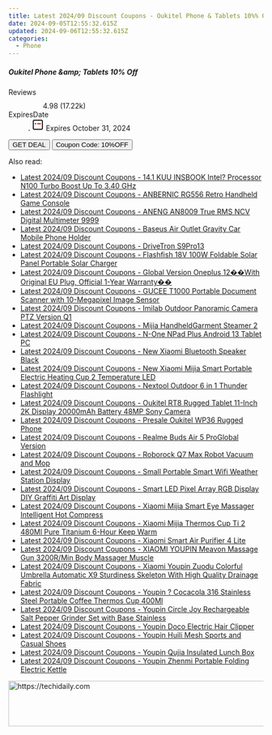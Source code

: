 ```yaml
---
title: Latest 2024/09 Discount Coupons - Oukitel Phone & Tablets 10%% Off
date: 2024-09-05T12:55:32.615Z
updated: 2024-09-06T12:55:32.615Z
categories:
  - Phone
---
```



<div class="max-w-4xl mx-auto grid grid-cols-1 lg:max-w-5xl lg:gap-x-20 lg:grid-cols-2">
  <div class="relative p-3 col-start-1 row-start-1 flex flex-col-reverse rounded-lg bg-gradient-to-t from-black/75 via-black/0 sm:bg-none sm:row-start-2 sm:p-0 lg:row-start-1">
    <h5 class="mt-1 text-lg font-semibold text-white sm:text-slate-900 md:text-2xl dark:sm:text-white">Oukitel Phone &amp;amp; Tablets 10% Off</h5>
  </div>
  
  <div class="col-start-1 col-end-3 row-start-1 grid gap-4 sm:mb-6 sm:grid-cols-4 lg:col-start-2 lg:row-span-6 lg:row-end-6 lg:mb-0 lg:gap-6">
    
  </div>
  <dl class="row-start-2 mt-4 flex items-center text-xs font-medium sm:row-start-3 sm:mt-1 md:mt-2.5 lg:row-start-2">
    <dt class="sr-only">Reviews</dt>
    <dd class="flex items-center text-indigo-600 dark:text-indigo-400">
      <svg width="24" height="24" fill="none" aria-hidden="true" class="mr-1 stroke-current dark:stroke-indigo-500">
        <path d="m12 5 2 5h5l-4 4 2.103 5L12 16l-5.103 3L9 14l-4-4h5l2-5Z" stroke-width="2" stroke-linecap="round" stroke-linejoin="round" />
      </svg>
      <span>4.98 <span class="font-normal text-slate-400">(17.22k)</span></span>
    </dd>
    <dt class="sr-only">ExpiresDate</dt>
    <dd class="flex items-center">
      <svg width="2" height="2" aria-hidden="true" fill="currentColor" class="mx-3 text-slate-300">
        <circle cx="1" cy="1" r="1" />
      </svg>
      <svg width="24" height="24" viewBox="0 0 24 24" fill="none" stroke="currentColor" stroke-width="2">
        <rect x="3" y="3" width="18" height="18" rx="2" fill="#fff" />
        <path d="M6 10L18 10" stroke="red" stroke-width="2" fill="none" />
        <path d="M10 6L10 18" stroke="#fff" stroke-width="2" fill="none" />
      </svg>
      Expires October 31, 2024    </dd>
  </dl>
  <div class="col-start-1 row-start-3 mt-4 self-center sm:col-start-2 sm:row-span-2 sm:row-start-2 sm:mt-0 lg:col-start-1 lg:row-start-3 lg:row-end-4 lg:mt-6">
    <button type="button" onClick="javascript:window.open(decodeURIComponent('https%3A%2F%2Fwww.shareasale.com%2Fu.cfm%3Fd%3D1117276%26m%3D128178%26u%3D4338022'), '_blank');void(0);" class="rounded-lg bg-red-600 px-3 py-2 text-sm font-medium leading-6 text-white">GET DEAL</button>
    <button type="button" onClick="javascript:window.open(decodeURIComponent('https%3A%2F%2Fwww.shareasale.com%2Fu.cfm%3Fd%3D1117276%26m%3D128178%26u%3D4338022'), '_blank');void(0);" class="border-dashed border-2 border-indigo-600 bg-green-100 text-sm leading-6 font-medium py-2 px-3 rounded-lg">Coupon Code: 10%OFF</button>
  </div>
  <p class="col-start-1 mt-4 text-sm leading-6 sm:col-span-2 lg:col-span-1 lg:row-start-4 lg:mt-6 dark:text-slate-400">
     
  </p>
</div>
<span class="atpl-alsoreadstyle">Also read:</span>
<div><ul>
<li><a href="https://coupons.techidaily.com/coupon-1118278-share-97331-sale/"><u>Latest 2024/09 Discount Coupons - 14.1  KUU INSBOOK Intel? Processor N100 Turbo Boost Up To 3.40 GHz</u></a></li>
<li><a href="https://coupons.techidaily.com/coupon-1118220-share-97331-sale/"><u>Latest 2024/09 Discount Coupons - ANBERNIC RG556 Retro Handheld Game Console</u></a></li>
<li><a href="https://coupons.techidaily.com/coupon-1118223-share-97331-sale/"><u>Latest 2024/09 Discount Coupons - ANENG AN8009 True RMS NCV Digital Multimeter 9999</u></a></li>
<li><a href="https://coupons.techidaily.com/coupon-1118219-share-97331-sale/"><u>Latest 2024/09 Discount Coupons - Baseus Air Outlet Gravity Car Mobile Phone Holder</u></a></li>
<li><a href="https://coupons.techidaily.com/coupon-1118289-share-97331-sale/"><u>Latest 2024/09 Discount Coupons - DriveTron S9Pro13</u></a></li>
<li><a href="https://coupons.techidaily.com/coupon-1118276-share-97331-sale/"><u>Latest 2024/09 Discount Coupons - Flashfish 18V 100W Foldable Solar Panel Portable Solar Charger</u></a></li>
<li><a href="https://coupons.techidaily.com/coupon-1118225-share-97331-sale/"><u>Latest 2024/09 Discount Coupons - Global Version Oneplus 12��With Original EU Plug, Official 1-Year Warranty��</u></a></li>
<li><a href="https://coupons.techidaily.com/coupon-1118224-share-97331-sale/"><u>Latest 2024/09 Discount Coupons - GUCEE T1000 Portable Document Scanner with 10-Megapixel Image Sensor</u></a></li>
<li><a href="https://coupons.techidaily.com/coupon-1118216-share-97331-sale/"><u>Latest 2024/09 Discount Coupons - Imilab Outdoor Panoramic Camera PTZ Version Q1</u></a></li>
<li><a href="https://coupons.techidaily.com/coupon-1118281-share-97331-sale/"><u>Latest 2024/09 Discount Coupons - Mijia HandheldGarment Steamer 2</u></a></li>
<li><a href="https://coupons.techidaily.com/coupon-1118279-share-97331-sale/"><u>Latest 2024/09 Discount Coupons - N-One NPad Plus Android 13 Tablet PC</u></a></li>
<li><a href="https://coupons.techidaily.com/coupon-1118283-share-97331-sale/"><u>Latest 2024/09 Discount Coupons - New Xiaomi Bluetooth Speaker Black</u></a></li>
<li><a href="https://coupons.techidaily.com/coupon-1118285-share-97331-sale/"><u>Latest 2024/09 Discount Coupons - New Xiaomi Mijia Smart Portable Electric Heating Cup 2 Temperature LED</u></a></li>
<li><a href="https://coupons.techidaily.com/coupon-1118217-share-97331-sale/"><u>Latest 2024/09 Discount Coupons - Nextool Outdoor 6 in 1 Thunder Flashlight</u></a></li>
<li><a href="https://coupons.techidaily.com/coupon-1118230-share-97331-sale/"><u>Latest 2024/09 Discount Coupons - Oukitel RT8 Rugged Tablet 11-Inch 2K Display 20000mAh Battery 48MP Sony Camera</u></a></li>
<li><a href="https://coupons.techidaily.com/coupon-1118231-share-97331-sale/"><u>Latest 2024/09 Discount Coupons - Presale Oukitel WP36 Rugged Phone</u></a></li>
<li><a href="https://coupons.techidaily.com/coupon-1118277-share-97331-sale/"><u>Latest 2024/09 Discount Coupons - Realme Buds Air 5 ProGlobal Version</u></a></li>
<li><a href="https://coupons.techidaily.com/coupon-1118288-share-97331-sale/"><u>Latest 2024/09 Discount Coupons - Roborock Q7 Max Robot Vacuum and Mop</u></a></li>
<li><a href="https://coupons.techidaily.com/coupon-1118221-share-97331-sale/"><u>Latest 2024/09 Discount Coupons - Small Portable Smart Wifi Weather Station Display</u></a></li>
<li><a href="https://coupons.techidaily.com/coupon-1118222-share-97331-sale/"><u>Latest 2024/09 Discount Coupons - Smart LED Pixel Array RGB Display DIY Graffiti Art Display</u></a></li>
<li><a href="https://coupons.techidaily.com/coupon-1118227-share-97331-sale/"><u>Latest 2024/09 Discount Coupons - Xiaomi Mijia Smart Eye Massager Intelligent Hot Compress</u></a></li>
<li><a href="https://coupons.techidaily.com/coupon-1118228-share-97331-sale/"><u>Latest 2024/09 Discount Coupons - Xiaomi Mijia Thermos Cup Ti 2 480Ml Pure Titanium 6-Hour Keep Warm</u></a></li>
<li><a href="https://coupons.techidaily.com/coupon-1118280-share-97331-sale/"><u>Latest 2024/09 Discount Coupons - Xiaomi Smart Air Purifier 4 Lite</u></a></li>
<li><a href="https://coupons.techidaily.com/coupon-1118226-share-97331-sale/"><u>Latest 2024/09 Discount Coupons - XIAOMI YOUPIN Meavon Massage Gun 3200R/Min Body Massager Muscle</u></a></li>
<li><a href="https://coupons.techidaily.com/coupon-1118229-share-97331-sale/"><u>Latest 2024/09 Discount Coupons - Xiaomi Youpin Zuodu Colorful Umbrella Automatic X9 Sturdiness Skeleton With High Quality Drainage Fabric</u></a></li>
<li><a href="https://coupons.techidaily.com/coupon-1118286-share-97331-sale/"><u>Latest 2024/09 Discount Coupons - Youpin ? Cocacola 316 Stainless Steel Portable Coffee Thermos Cup 400Ml</u></a></li>
<li><a href="https://coupons.techidaily.com/coupon-1118287-share-97331-sale/"><u>Latest 2024/09 Discount Coupons - Youpin Circle Joy Rechargeable Salt Pepper Grinder Set with Base Stainless</u></a></li>
<li><a href="https://coupons.techidaily.com/coupon-1118284-share-97331-sale/"><u>Latest 2024/09 Discount Coupons - Youpin Doco Electric Hair Clipper</u></a></li>
<li><a href="https://coupons.techidaily.com/coupon-1118218-share-97331-sale/"><u>Latest 2024/09 Discount Coupons - Youpin Huili Mesh Sports and Casual Shoes</u></a></li>
<li><a href="https://coupons.techidaily.com/coupon-1118282-share-97331-sale/"><u>Latest 2024/09 Discount Coupons - Youpin Qujia Insulated Lunch Box</u></a></li>
<li><a href="https://coupons.techidaily.com/coupon-1118215-share-97331-sale/"><u>Latest 2024/09 Discount Coupons - Youpin Zhenmi Portable Folding Electric Kettle</u></a></li>
</ul></div>

<ins class="adsbygoogle"
      style="display:block"
      data-ad-client="ca-pub-7571918770474297"
      data-ad-slot="8358498916"
      data-ad-format="auto"
      data-full-width-responsive="true"></ins>
<!-- affiliate ads begin -->
<a href="https://unicoeye.pxf.io/c/5597632/2134235/18498" target="_top" id="2134235">
  <img src="//a.impactradius-go.com/display-ad/18498-2134235" border="0" alt="https://techidaily.com" width="728" height="90"/>
</a>
<img height="0" width="0" src="https://unicoeye.pxf.io/i/5597632/2134235/18498" style="position:absolute;visibility:hidden;" border="0" />
<!-- affiliate ads end -->